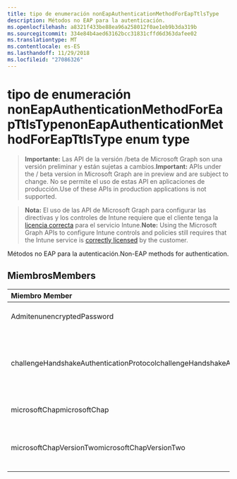 ```yaml
---
title: tipo de enumeración nonEapAuthenticationMethodForEapTtlsType
description: Métodos no EAP para la autenticación.
ms.openlocfilehash: a8321f433be88ea96a258012f0ae1eb9b3da319b
ms.sourcegitcommit: 334e84b4aed63162bcc31831cffd6d363dafee02
ms.translationtype: MT
ms.contentlocale: es-ES
ms.lasthandoff: 11/29/2018
ms.locfileid: "27086326"
---
```

# <a name="noneapauthenticationmethodforeapttlstype-enum-type"></a><span data-ttu-id="c5c88-103">tipo de enumeración nonEapAuthenticationMethodForEapTtlsType</span><span class="sxs-lookup"><span data-stu-id="c5c88-103">nonEapAuthenticationMethodForEapTtlsType enum type</span></span>

> <span data-ttu-id="c5c88-104">**Importante:** Las API de la versión /beta de Microsoft Graph son una versión preliminar y están sujetas a cambios.</span><span class="sxs-lookup"><span data-stu-id="c5c88-104">**Important:** APIs under the / beta version in Microsoft Graph are in preview and are subject to change.</span></span> <span data-ttu-id="c5c88-105">No se permite el uso de estas API en aplicaciones de producción.</span><span class="sxs-lookup"><span data-stu-id="c5c88-105">Use of these APIs in production applications is not supported.</span></span>

> <span data-ttu-id="c5c88-106">**Nota:** El uso de las API de Microsoft Graph para configurar las directivas y los controles de Intune requiere que el cliente tenga la [licencia correcta](https://go.microsoft.com/fwlink/?linkid=839381) para el servicio Intune.</span><span class="sxs-lookup"><span data-stu-id="c5c88-106">**Note:** Using the Microsoft Graph APIs to configure Intune controls and policies still requires that the Intune service is [correctly licensed](https://go.microsoft.com/fwlink/?linkid=839381) by the customer.</span></span>

<span data-ttu-id="c5c88-107">Métodos no EAP para la autenticación.</span><span class="sxs-lookup"><span data-stu-id="c5c88-107">Non-EAP methods for authentication.</span></span>
## <a name="members"></a><span data-ttu-id="c5c88-108">Miembros</span><span class="sxs-lookup"><span data-stu-id="c5c88-108">Members</span></span>
|<span data-ttu-id="c5c88-109">Miembro	</span><span class="sxs-lookup"><span data-stu-id="c5c88-109">Member</span></span>|<span data-ttu-id="c5c88-110">Valor</span><span class="sxs-lookup"><span data-stu-id="c5c88-110">Value</span></span>|<span data-ttu-id="c5c88-111">Descripción</span><span class="sxs-lookup"><span data-stu-id="c5c88-111">Description</span></span>|
|:---|:---|:---|
|<span data-ttu-id="c5c88-112">Admiten</span><span class="sxs-lookup"><span data-stu-id="c5c88-112">unencryptedPassword</span></span>|<span data-ttu-id="c5c88-113">0</span><span class="sxs-lookup"><span data-stu-id="c5c88-113">0</span></span>|<span data-ttu-id="c5c88-114">Contraseña no cifrada (PAP).</span><span class="sxs-lookup"><span data-stu-id="c5c88-114">Unencrypted password (PAP).</span></span>|
|<span data-ttu-id="c5c88-115">challengeHandshakeAuthenticationProtocol</span><span class="sxs-lookup"><span data-stu-id="c5c88-115">challengeHandshakeAuthenticationProtocol</span></span>|<span data-ttu-id="c5c88-116">1</span><span class="sxs-lookup"><span data-stu-id="c5c88-116">1</span></span>|<span data-ttu-id="c5c88-117">Protocolo de autenticación de desafío mutuo (CHAP).</span><span class="sxs-lookup"><span data-stu-id="c5c88-117">Challenge Handshake Authentication Protocol (CHAP).</span></span>|
|<span data-ttu-id="c5c88-118">microsoftChap</span><span class="sxs-lookup"><span data-stu-id="c5c88-118">microsoftChap</span></span>|<span data-ttu-id="c5c88-119">2</span><span class="sxs-lookup"><span data-stu-id="c5c88-119">2</span></span>| <span data-ttu-id="c5c88-120">Microsoft CHAP (MS-CHAP).</span><span class="sxs-lookup"><span data-stu-id="c5c88-120">Microsoft CHAP (MS-CHAP).</span></span>|
|<span data-ttu-id="c5c88-121">microsoftChapVersionTwo</span><span class="sxs-lookup"><span data-stu-id="c5c88-121">microsoftChapVersionTwo</span></span>|<span data-ttu-id="c5c88-122">3</span><span class="sxs-lookup"><span data-stu-id="c5c88-122">3</span></span>|<span data-ttu-id="c5c88-123">Microsoft CHAP versión 2 (MS-CHAP v2).</span><span class="sxs-lookup"><span data-stu-id="c5c88-123">Microsoft CHAP Version 2 (MS-CHAP v2).</span></span>|





